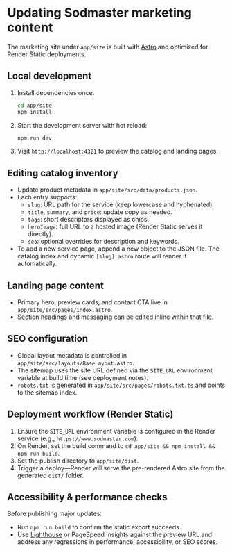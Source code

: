 # Updating Sodmaster marketing content

The marketing site under `app/site` is built with [Astro](https://astro.build) and optimized for Render Static deployments.

## Local development

1. Install dependencies once:
   ```bash
   cd app/site
   npm install
   ```
2. Start the development server with hot reload:
   ```bash
   npm run dev
   ```
3. Visit `http://localhost:4321` to preview the catalog and landing pages.

## Editing catalog inventory

- Update product metadata in `app/site/src/data/products.json`.
- Each entry supports:
  - `slug`: URL path for the service (keep lowercase and hyphenated).
  - `title`, `summary`, and `price`: update copy as needed.
  - `tags`: short descriptors displayed as chips.
  - `heroImage`: full URL to a hosted image (Render Static serves it directly).
  - `seo`: optional overrides for description and keywords.
- To add a new service page, append a new object to the JSON file. The catalog index and dynamic `[slug].astro` route will render it automatically.

## Landing page content

- Primary hero, preview cards, and contact CTA live in `app/site/src/pages/index.astro`.
- Section headings and messaging can be edited inline within that file.

## SEO configuration

- Global layout metadata is controlled in `app/site/src/layouts/BaseLayout.astro`.
- The sitemap uses the site URL defined via the `SITE_URL` environment variable at build time (see deployment notes).
- `robots.txt` is generated in `app/site/src/pages/robots.txt.ts` and points to the sitemap index.

## Deployment workflow (Render Static)

1. Ensure the `SITE_URL` environment variable is configured in the Render service (e.g., `https://www.sodmaster.com`).
2. On Render, set the build command to `cd app/site && npm install && npm run build`.
3. Set the publish directory to `app/site/dist`.
4. Trigger a deploy—Render will serve the pre-rendered Astro site from the generated `dist/` folder.

## Accessibility & performance checks

Before publishing major updates:

- Run `npm run build` to confirm the static export succeeds.
- Use [Lighthouse](https://developers.google.com/web/tools/lighthouse) or PageSpeed Insights against the preview URL and address any regressions in performance, accessibility, or SEO scores.
